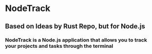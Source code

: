 # NodeTrack
## Based on Ideas by Rust Repo, but for Node.js  
### NodeTrack is a Node.js application that allows you to track your projects and tasks through the terminal  